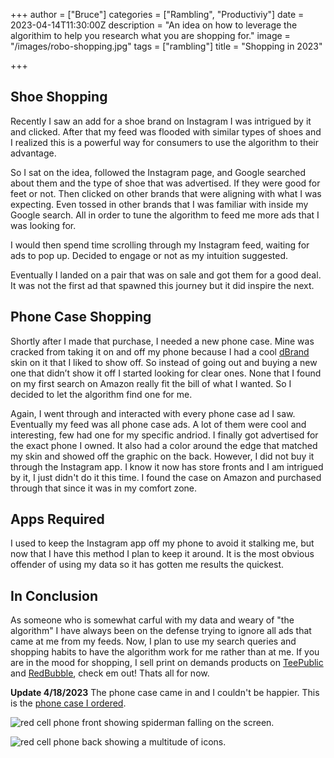 +++
author = ["Bruce"]
categories = ["Rambling", "Productiviy"]
date = 2023-04-14T11:30:00Z
description = "An idea on how to leverage the algorithim to help you research what you are shopping for."
image = "/images/robo-shopping.jpg"
tags = ["rambling"]
title = "Shopping in 2023"

+++

## Shoe Shopping

Recently I saw an add for a shoe brand on Instagram I was intrigued by it and clicked. After that my feed was flooded with similar types of shoes and I realized this is a powerful way for consumers to use the algorithm to their advantage. 

So I sat on the idea, followed the Instagram page, and Google searched about them and the type of shoe that was advertised. If they were good for feet or not. Then clicked on other brands that were aligning with what I was expecting. Even tossed in other brands that I was familiar with inside my Google search. All in order to tune the algorithm to feed me more ads that I was looking for. 

I would then spend time scrolling through my Instagram feed, waiting for ads to pop up. Decided to engage or not as my intuition suggested. 

Eventually I landed on a pair that was on sale and got them for a good deal. It was not the first ad that spawned this journey but it did inspire the next.

## Phone Case Shopping

Shortly after I made that purchase, I needed a new phone case. Mine was cracked from taking it on and off my phone because I had a cool [dBrand](https://dbrand.com/shop/samsung-galaxy-s23-ultra-skins) skin on it that I liked to show off. So instead of going out and buying a new one that didn’t show it off I started looking for clear ones. None that I found on my first search on Amazon really fit the bill of what I wanted. So I decided to let the algorithm find one for me. 

Again, I went through and interacted with every phone case ad I saw. Eventually my feed was all phone case ads. A lot of them were cool and interesting, few had one for my specific andriod. I finally got advertised for the exact phone I owned. It also had a color around the edge that matched my skin and showed off the graphic on the back. However, I did not buy it through the Instagram app. I know it now has store fronts and I am intrigued by it, I just didn't do it this time. I found the case on Amazon and purchased through that since it was in my comfort zone.

## Apps Required

I used to keep the Instagram app off my phone to avoid it stalking me, but now that I have this method I plan to keep it around. It is the most obvious offender of using my data so it has gotten me results the quickest. 

## In Conclusion

As someone who is somewhat carful with my data and weary of "the algorithm" I have always been on the defense trying to ignore all ads that came at me from my feeds. Now, I plan to use my search queries and shopping habits to have the algorithm work for me rather than at me. If you are in the mood for shopping, I sell print on demands products on [TeePublic](https://www.brucebrotherton.com/tshirts) and [RedBubble](https://www.brucebrotherton.com/redbubble), check em out! Thats all for now.

**Update 4/18/2023**
The phone case came in and I couldn't be happier. This is the [phone case I ordered](https://www.amazon.com/dp/B08NV3P241?ref=ppx_yo2ov_dt_b_product_details&th=1). 

![red cell phone front showing spiderman falling on the screen.](/images/phone-front.jpg)

![red cell phone back showing a multitude of icons.](/images/phone-back.jpg)